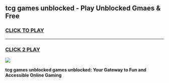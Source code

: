
## tcg games unblocked - Play Unblocked Gmaes & Free
<h3>
<a href="https://premium.freeplayer.one?title=tcg_games_unblocked&ref=20F">CLICK TO PLAY</a></h3>
<hr>

<h3>
<a href="https://premium.freeplayer.one?title=tcg_games_unblocked&ref=20F">CLICK 2 PLAY</a>
  
</h3>

<a href="https://premium.freeplayer.one?title=tcg_games_unblocked&ref=20F/"><img src="https://clearcache.store/games.png"></a>


**tcg games unblocked games unblocked: Your Gateway to Fun and Accessible Online Gaming**

